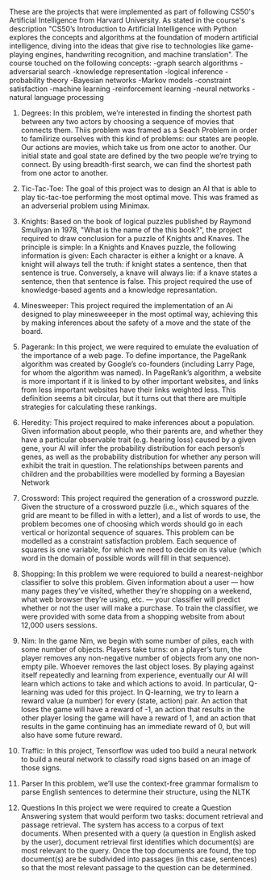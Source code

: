 These are the projects that were implemented as part of following CS50's Artificial Intelligence from Harvard University. As stated in the course's description "CS50’s Introduction to Artificial Intelligence with Python explores the concepts and algorithms at the foundation of modern artificial intelligence, diving into the ideas that give rise to technologies like game-playing engines, handwriting recognition, and machine translation". The course touched on the following concepts:
  -graph search algorithms
  -adversarial search
  -knowledge representation
  -logical inference
  -probability theory
  -Bayesian networks
  -Markov models
  -constraint satisfaction
  -machine learning
  -reinforcement learning
  -neural networks
  -natural language processing

1. Degrees:
  In this problem, we’re interested in finding the shortest path between any two actors by choosing a sequence of movies that connects them. Thiis problem was framed as a Seach Problem in order to familirize ourselves with this kind of problems: our states are people. Our actions are movies, which take us from one actor to another. Our initial state and goal state are defined by the two people we’re trying to connect. By using breadth-first search, we can find the shortest path from one actor to another.
  
2. Tic-Tac-Toe:
  The goal of this project was to design an AI that is able to play tic-tac-toe performing the most optimal move. This was framed as an adverserial problem using Minimax.
  
3. Knights:
  Based on the book of logical puzzles published by Raymond Smullyan in 1978, "What is the name of the this book?", the project required
to draw conclusion for a puzzle of Knights and Knaves. The principle is simple: In a Knights and Knaves puzzle, the following information is given: Each character is either a knight or a knave. A knight will always tell the truth: if knight states a sentence, then that sentence is true. Conversely, a knave will always lie: if a knave states a sentence, then that sentence is false. This project required the use of knowledge-based agents and a knowledge represantation.

4. Minesweeper:
  This project required the implementation of an Ai designed to play minesweeeper in the most optimal way, achieving this by making inferences about the safety of a move and the state of the board.
 
5. Pagerank:
  In this project, we were required to emulate the evaluation of the importance of a web page. To define importance, the PageRank algorithm was created by Google’s co-founders (including Larry Page, for whom the algorithm was named). In PageRank’s algorithm, a website is more important if it is linked to by other important websites, and links from less important websites have their links weighted less. This definition seems a bit circular, but it turns out that there are multiple strategies for calculating these rankings.
  
6. Heredity:
  This project required to make inferences about a population. Given information about people, who their parents are, and whether they have a particular observable trait (e.g. hearing loss) caused by a given gene, your AI will infer the probability distribution for each person’s genes, as well as the probability distribution for whether any person will exhibit the trait in question. The relationships between parents and children and the probabilities were modelled by forming a Bayesian Network
  
7. Crossword:
  This project required the generation of a crossword puzzle. Given the structure of a crossword puzzle (i.e., which squares of the grid are meant to be filled in with a letter), and a list of words to use, the problem becomes one of choosing which words should go in each vertical or horizontal sequence of squares. This problem can be modelled as a constraint satisfaction problem. Each sequence of squares is one variable, for which we need to decide on its value (which word in the domain of possible words will fill in that sequence).
  
8. Shopping:
  In this problem we were requiored to build a nearest-neighbor classifier to solve this problem. Given information about a user — how many pages they’ve visited, whether they’re shopping on a weekend, what web browser they’re using, etc. — your classifier will predict whether or not the user will make a purchase. To train the classifier, we were provided with some data from a shopping website from about 12,000 users sessions.
  
9. Nim:
  In the game Nim, we begin with some number of piles, each with some number of objects. Players take turns: on a player’s turn, the player removes any non-negative number of objects from any one non-empty pile. Whoever removes the last object loses. By playing against itself repeatedly and learning from experience, eventually our AI will learn which actions to take and which actions to avoid. In particular, Q-learning was uded for this project. In Q-learning, we try to learn a reward value (a number) for every (state, action) pair. An action that loses the game will have a reward of -1, an action that results in the other player losing the game will have a reward of 1, and an action that results in the game continuing has an immediate reward of 0, but will also have some future reward.
  
10. Traffic:
  In this project, Tensorflow was uded too build a neural network to build a neural network to classify road signs based on an image of those signs.
  
11. Parser
  In this problem, we’ll use the context-free grammar formalism to parse English sentences to determine their structure, using the NLTK

12. Questions
  In this project we were required to create a Question Answering system that would perform two tasks: document retrieval and passage retrieval. The system has access to a corpus of text documents. When presented with a query (a question in English asked by the user), document retrieval first identifies which document(s) are most relevant to the query. Once the top documents are found, the top document(s) are be subdivided into passages (in this case, sentences) so that the most relevant passage to the question can be determined.

 
